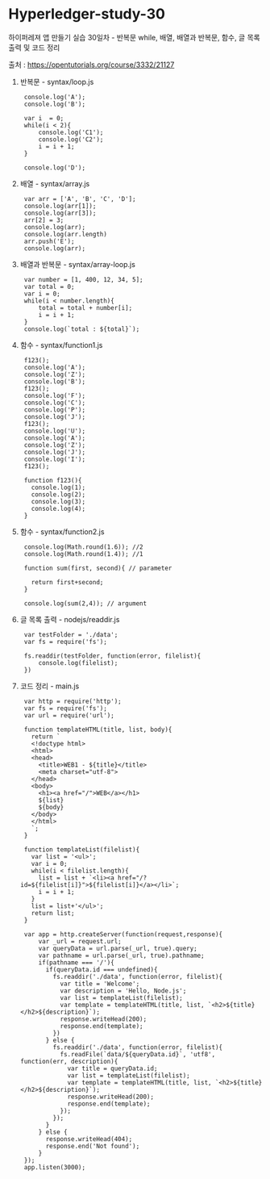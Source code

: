 # Hyperledger-study-30

하이퍼레져 앱 만들기 실습 30일차 - 반복문 while, 배열, 배열과 반복문, 함수, 글 목록 출력 및 코드 정리

출처 : https://opentutorials.org/course/3332/21127

1. 반복문 - syntax/loop.js

        console.log('A');
        console.log('B');

        var i  = 0;
        while(i < 2){
            console.log('C1');
            console.log('C2');
            i = i + 1;
        }

        console.log('D');

2. 배열 - syntax/array.js

        var arr = ['A', 'B', 'C', 'D'];
        console.log(arr[1]);
        console.log(arr[3]);
        arr[2] = 3;
        console.log(arr);
        console.log(arr.length)
        arr.push('E');
        console.log(arr);

3. 배열과 반복문 - syntax/array-loop.js

        var number = [1, 400, 12, 34, 5];
        var total = 0;
        var i = 0;
        while(i < number.length){
            total = total + number[i];
            i = i + 1;
        }
        console.log(`total : ${total}`);

4. 함수 - syntax/function1.js

        f123();
        console.log('A');
        console.log('Z');
        console.log('B');
        f123();
        console.log('F');
        console.log('C');
        console.log('P');
        console.log('J');
        f123();
        console.log('U');
        console.log('A');
        console.log('Z');
        console.log('J');
        console.log('I');
        f123();

        function f123(){
          console.log(1);
          console.log(2);
          console.log(3);
          console.log(4);
        }

5. 함수 - syntax/function2.js

        console.log(Math.round(1.6)); //2
        console.log(Math.round(1.4)); //1

        function sum(first, second){ // parameter

          return first+second;
        }

        console.log(sum(2,4)); // argument

6. 글 목록 출력 - nodejs/readdir.js

        var testFolder = './data';
        var fs = require('fs');

        fs.readdir(testFolder, function(error, filelist){
            console.log(filelist);
        })

7. 코드 정리 - main.js

        var http = require('http');
        var fs = require('fs');
        var url = require('url');

        function templateHTML(title, list, body){
          return `
          <!doctype html>
          <html>
          <head>
            <title>WEB1 - ${title}</title>
            <meta charset="utf-8">
          </head>
          <body>
            <h1><a href="/">WEB</a></h1>
            ${list}
            ${body}
          </body>
          </html>
          `;
        }

        function templateList(filelist){
          var list = '<ul>';
          var i = 0;
          while(i < filelist.length){
            list = list + `<li><a href="/?id=${filelist[i]}">${filelist[i]}</a></li>`;
            i = i + 1;
          }
          list = list+'</ul>';
          return list;
        } 

        var app = http.createServer(function(request,response){
            var _url = request.url;
            var queryData = url.parse(_url, true).query;
            var pathname = url.parse(_url, true).pathname;
            if(pathname === '/'){
              if(queryData.id === undefined){
                fs.readdir('./data', function(error, filelist){
                  var title = 'Welcome';
                  var description = 'Hello, Node.js';
                  var list = templateList(filelist);
                  var template = templateHTML(title, list, `<h2>${title}</h2>${description}`);
                  response.writeHead(200);
                  response.end(template);
                })
              } else {
                fs.readdir('./data', function(error, filelist){
                  fs.readFile(`data/${queryData.id}`, 'utf8', function(err, description){
                    var title = queryData.id;
                    var list = templateList(filelist);
                    var template = templateHTML(title, list, `<h2>${title}</h2>${description}`);
                    response.writeHead(200);
                    response.end(template);
                  });
                });
              }
            } else {
              response.writeHead(404);
              response.end('Not found');
            }
        });
        app.listen(3000);
